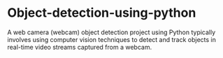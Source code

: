 # Object-detection-using-python

A web camera (webcam) object detection project using Python typically involves using computer vision techniques to detect and track objects in real-time video streams captured from a webcam.
